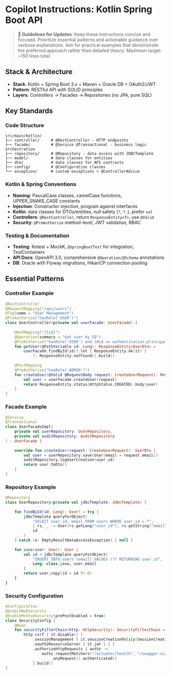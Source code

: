 # Copilot Instructions: Kotlin Spring Boot API

> **📝 Guidelines for Updates**: Keep these instructions concise and focused. Prioritize essential patterns and actionable guidance over verbose explanations. Aim for practical examples that demonstrate the preferred approach rather than detailed theory. Maximum target: ~150 lines total.

## Stack & Architecture
- **Stack**: Kotlin + Spring Boot 3.x + Maven + Oracle DB + OAuth2/JWT
- **Pattern**: RESTful API with SOLID principles
- **Layers**: Controllers → Facades → Repositories (no JPA, pure SQL)

## Key Standards

### Code Structure
```
src/main/kotlin/
├── controller/     # @RestController - HTTP endpoints
├── facade/         # @Service @Transactional - business logic orchestration  
├── repository/     # @Repository - data access with JDBCTemplate
├── model/          # data classes for entities
├── dto/            # data classes for API contracts
├── config/         # @Configuration classes
└── exception/      # custom exceptions + @ControllerAdvice
```

### Kotlin & Spring Conventions
- **Naming**: PascalCase classes, camelCase functions, UPPER_SNAKE_CASE constants
- **Injection**: Constructor injection, program against interfaces
- **Kotlin**: data classes for DTOs/entities, null safety (`?`, `?.`), prefer `val`
- **Controllers**: `@RestController`, return `ResponseEntity<T>`, use `@Valid`
- **Security**: `@PreAuthorize` method-level, JWT validation, RBAC

### Testing & Documentation
- **Testing**: Kotest + MockK, `@SpringBootTest` for integration, TestContainers
- **API Docs**: OpenAPI 3.0, comprehensive `@Operation/@Schema` annotations
- **DB**: Oracle with Flyway migrations, HikariCP connection pooling

## Essential Patterns

### Controller Example
```kotlin
@RestController
@RequestMapping("/api/users")
@Tag(name = "User Management")
@PreAuthorize("hasRole('USER')")
class UserController(private val userFacade: UserFacade) {
    
    @GetMapping("/{id}")
    @Operation(summary = "Get user by ID")
    @PreAuthorize("hasRole('USER') and (#id == authentication.principal.id or hasRole('ADMIN'))")
    fun getUser(@PathVariable id: Long): ResponseEntity<UserDto> =
        userFacade.findById(id)?.let { ResponseEntity.ok(it) } 
            ?: ResponseEntity.notFound().build()
    
    @PostMapping
    @PreAuthorize("hasRole('ADMIN')")
    fun createUser(@Valid @RequestBody request: CreateUserRequest): ResponseEntity<UserDto> {
        val user = userFacade.createUser(request)
        return ResponseEntity.status(HttpStatus.CREATED).body(user)
    }
}
```

### Facade Example
```kotlin
@Service
@Transactional
class UserFacadeImpl(
    private val userRepository: UserRepository,
    private val auditRepository: AuditRepository
) : UserFacade {
    
    override fun createUser(request: CreateUserRequest): UserDto {
        val user = userRepository.save(User(email = request.email))
        auditRepository.logUserCreation(user.id)
        return user.toDto()
    }
}
```

### Repository Example
```kotlin
@Repository
class UserRepository(private val jdbcTemplate: JdbcTemplate) {
    
    fun findById(id: Long): User? = try {
        jdbcTemplate.queryForObject(
            "SELECT user_id, email FROM users WHERE user_id = ?",
            { rs, _ -> User(rs.getLong("user_id"), rs.getString("email")) },
            id
        )
    } catch (e: EmptyResultDataAccessException) { null }
    
    fun save(user: User): User {
        val id = jdbcTemplate.queryForObject(
            "INSERT INTO users (email) VALUES (?) RETURNING user_id",
            Long::class.java, user.email
        )
        return user.copy(id = id ?: 0)
    }
}
```

### Security Configuration
```kotlin
@Configuration
@EnableWebSecurity
@EnableMethodSecurity(prePostEnabled = true)
class SecurityConfig {
    @Bean
    fun securityFilterChain(http: HttpSecurity): SecurityFilterChain =
        http.csrf { it.disable() }
            .sessionManagement { it.sessionCreationPolicy(SessionCreationPolicy.STATELESS) }
            .oauth2ResourceServer { it.jwt { } }
            .authorizeHttpRequests { authz ->
                authz.requestMatchers("/actuator/health", "/swagger-ui/**").permitAll()
                    .anyRequest().authenticated()
            }.build()
}